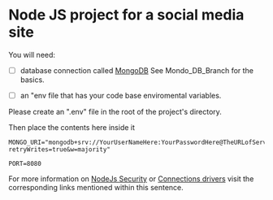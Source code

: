 # Node JS project for a social media site


 
 
You will need:  
- [ ] database connection called [MongoDB](https://www.mongodb.com/cloud/atlas) See Mondo_DB_Branch for the basics.
- [ ] an "env file that has your code base enviromental variables.  


Please create an ".env" file in the root of the project's directory.

Then place the contents here inside it

```
MONGO_URI="mongodb+srv://YourUserNameHere:YourPasswordHere@TheURLofServer/test?retryWrites=true&w=majority"

PORT=8080
```

For more information on [NodeJs Security](https://docs.mongodb.com/manual/core/security-scram/) or [Connections drivers](https://docs.mongodb.com/drivers/node) visit the corresponding links mentioned within this sentence.
